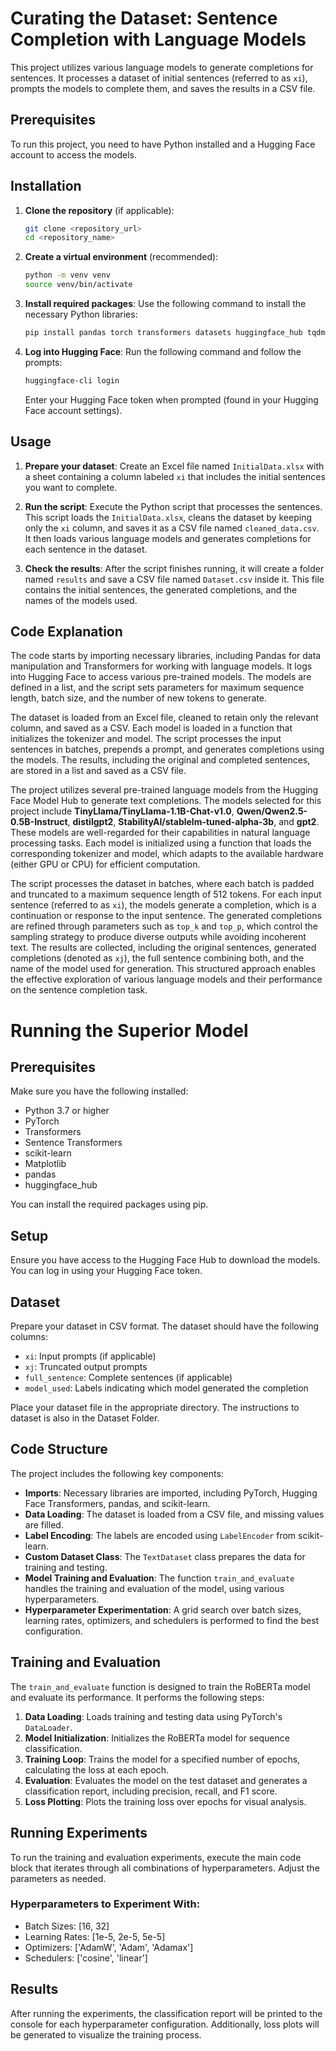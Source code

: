 
# Curating the Dataset: Sentence Completion with Language Models

This project utilizes various language models to generate completions for sentences. It processes a dataset of initial sentences (referred to as `xi`), prompts the models to complete them, and saves the results in a CSV file.

## Prerequisites

To run this project, you need to have Python installed and a Hugging Face account to access the models.

## Installation

1. **Clone the repository** (if applicable):
   ```bash
   git clone <repository_url>
   cd <repository_name>
   ```

2. **Create a virtual environment** (recommended):
   ```bash
   python -m venv venv
   source venv/bin/activate  
   ```

3. **Install required packages**:
   Use the following command to install the necessary Python libraries:
   ```bash
   pip install pandas torch transformers datasets huggingface_hub tqdm openpyxl
   ```

4. **Log into Hugging Face**:
   Run the following command and follow the prompts:
   ```bash
   huggingface-cli login
   ```
   Enter your Hugging Face token when prompted (found in your Hugging Face account settings).

## Usage

1. **Prepare your dataset**:
   Create an Excel file named `InitialData.xlsx` with a sheet containing a column labeled `xi` that includes the initial sentences you want to complete.

2. **Run the script**:
   Execute the Python script that processes the sentences. This script loads the `InitialData.xlsx`, cleans the dataset by keeping only the `xi` column, and saves it as a CSV file named `cleaned_data.csv`. It then loads various language models and generates completions for each sentence in the dataset.

3. **Check the results**:
   After the script finishes running, it will create a folder named `results` and save a CSV file named `Dataset.csv` inside it. This file contains the initial sentences, the generated completions, and the names of the models used.

## Code Explanation

The code starts by importing necessary libraries, including Pandas for data manipulation and Transformers for working with language models. It logs into Hugging Face to access various pre-trained models. The models are defined in a list, and the script sets parameters for maximum sequence length, batch size, and the number of new tokens to generate.

The dataset is loaded from an Excel file, cleaned to retain only the relevant column, and saved as a CSV. Each model is loaded in a function that initializes the tokenizer and model. The script processes the input sentences in batches, prepends a prompt, and generates completions using the models. The results, including the original and completed sentences, are stored in a list and saved as a CSV file.

The project utilizes several pre-trained language models from the Hugging Face Model Hub to generate text completions. The models selected for this project include **TinyLlama/TinyLlama-1.1B-Chat-v1.0**, **Qwen/Qwen2.5-0.5B-Instruct**, **distilgpt2**, **StabilityAI/stablelm-tuned-alpha-3b**, and **gpt2**. These models are well-regarded for their capabilities in natural language processing tasks. Each model is initialized using a function that loads the corresponding tokenizer and model, which adapts to the available hardware (either GPU or CPU) for efficient computation.

The script processes the dataset in batches, where each batch is padded and truncated to a maximum sequence length of 512 tokens. For each input sentence (referred to as `xi`), the models generate a completion, which is a continuation or response to the input sentence. The generated completions are refined through parameters such as `top_k` and `top_p`, which control the sampling strategy to produce diverse outputs while avoiding incoherent text. The results are collected, including the original sentences, generated completions (denoted as `xj`), the full sentence combining both, and the name of the model used for generation. This structured approach enables the effective exploration of various language models and their performance on the sentence completion task.


# Running the Superior Model
## Prerequisites

Make sure you have the following installed:
- Python 3.7 or higher
- PyTorch
- Transformers
- Sentence Transformers
- scikit-learn
- Matplotlib
- pandas
- huggingface_hub

You can install the required packages using pip.

## Setup

Ensure you have access to the Hugging Face Hub to download the models. You can log in using your Hugging Face token.

## Dataset

Prepare your dataset in CSV format. The dataset should have the following columns:
- `xi`: Input prompts (if applicable)
- `xj`: Truncated output prompts
- `full_sentence`: Complete sentences (if applicable)
- `model_used`: Labels indicating which model generated the completion

Place your dataset file in the appropriate directory. The instructions to dataset is also in the Dataset Folder.

## Code Structure

The project includes the following key components:
- **Imports**: Necessary libraries are imported, including PyTorch, Hugging Face Transformers, pandas, and scikit-learn.
- **Data Loading**: The dataset is loaded from a CSV file, and missing values are filled.
- **Label Encoding**: The labels are encoded using `LabelEncoder` from scikit-learn.
- **Custom Dataset Class**: The `TextDataset` class prepares the data for training and testing.
- **Model Training and Evaluation**: The function `train_and_evaluate` handles the training and evaluation of the model, using various hyperparameters.
- **Hyperparameter Experimentation**: A grid search over batch sizes, learning rates, optimizers, and schedulers is performed to find the best configuration.

## Training and Evaluation

The `train_and_evaluate` function is designed to train the RoBERTa model and evaluate its performance. It performs the following steps:
1. **Data Loading**: Loads training and testing data using PyTorch's `DataLoader`.
2. **Model Initialization**: Initializes the RoBERTa model for sequence classification.
3. **Training Loop**: Trains the model for a specified number of epochs, calculating the loss at each epoch.
4. **Evaluation**: Evaluates the model on the test dataset and generates a classification report, including precision, recall, and F1 score.
5. **Loss Plotting**: Plots the training loss over epochs for visual analysis.

## Running Experiments

To run the training and evaluation experiments, execute the main code block that iterates through all combinations of hyperparameters. Adjust the parameters as needed.

### Hyperparameters to Experiment With:
- Batch Sizes: [16, 32]
- Learning Rates: [1e-5, 2e-5, 5e-5]
- Optimizers: ['AdamW', 'Adam', 'Adamax']
- Schedulers: ['cosine', 'linear']

## Results

After running the experiments, the classification report will be printed to the console for each hyperparameter configuration. Additionally, loss plots will be generated to visualize the training process.
